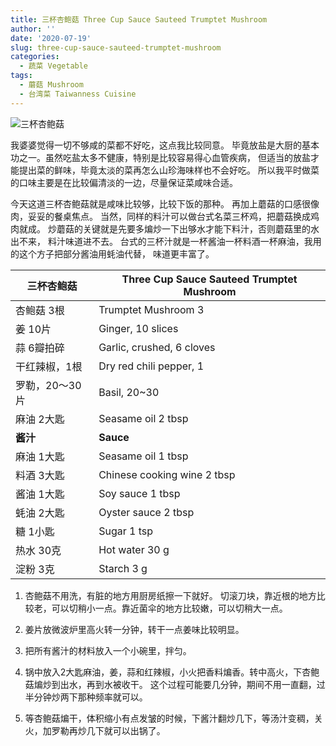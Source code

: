 ```yaml
---
title: 三杯杏鲍菇 Three Cup Sauce Sauteed Trumptet Mushroom
author: ''
date: '2020-07-19'
slug: three-cup-sauce-sauteed-trumptet-mushroom
categories:
  - 蔬菜 Vegetable
tags:
  - 蘑菇 Mushroom
  - 台湾菜 Taiwanness Cuisine
---
```

![三杯杏鲍菇](/img/2020-07-17-three-cup-sauce-satueed-trumpet-mushroom.jpg)

我婆婆觉得一切不够咸的菜都不好吃，这点我比较同意。
毕竟放盐是大厨的基本功之一。虽然吃盐太多不健康，特别是比较容易得心血管疾病，
但适当的放盐才能提出菜的鲜味，毕竟太淡的菜再怎么山珍海味样也不会好吃。
所以我平时做菜的口味主要是在比较偏清淡的一边，尽量保证菜咸味合适。

今天这道三杯杏鲍菇就是咸味比较够，比较下饭的那种。
再加上蘑菇的口感很像肉，妥妥的餐桌焦点。
当然，同样的料汁可以做台式名菜三杯鸡，把蘑菇换成鸡肉就成。
炒蘑菇的关键就是先要多煸炒一下出够水才能下料汁，否则蘑菇里的水出不来，
料汁味道进不去。
台式的三杯汁就是一杯酱油一杯料酒一杯麻油，我用的这个方子把部分酱油用蚝油代替，
味道更丰富了。

|三杯杏鲍菇                             |Three Cup Sauce Sauteed Trumptet Mushroom     |
|---------------------------------------|-------------------------|
|杏鲍菇 3根                             |Trumptet Mushroom 3          |
|姜 10片                                |Ginger, 10 slices              |
|蒜 6瓣拍碎                                 |Garlic, crushed, 6 cloves        |
|干红辣椒，1根                          |Dry red chili pepper, 1               |
|罗勒，20～30片                         |Basil, 20~30             |
|麻油 2大匙                                 |Seasame oil 2 tbsp            |
|**酱汁**                               |**Sauce**            |
|麻油 1大匙                                 |Seasame oil 1 tbsp            |
|料酒 3大匙                                | Chinese cooking wine 2 tbsp            |
|酱油 1大匙                           |Soy sauce 1 tbsp            |
|蚝油 2大匙                             |Oyster sauce 2 tbsp            |
|糖 1小匙                               |Sugar 1 tsp      |
|热水 30克                              |Hot water 30 g            |
|淀粉 3克                               |Starch 3 g      |

1. 杏鲍菇不用洗，有脏的地方用厨房纸擦一下就好。
切滚刀块，靠近根的地方比较老，可以切稍小一点。靠近菌伞的地方比较嫩，可以切稍大一点。

2. 姜片放微波炉里高火转一分钟，转干一点姜味比较明显。

3. 把所有酱汁的材料放入一个小碗里，拌匀。

4. 锅中放入2大匙麻油，姜，蒜和红辣椒，小火把香料煸香。转中高火，下杏鲍菇煸炒到出水，再到水被收干。
这个过程可能要几分钟，期间不用一直翻，过半分钟炒两下那种频率就可以。

5. 等杏鲍菇煸干，体积缩小有点发皱的时候，下酱汁翻炒几下，等汤汁变稠，关火，加罗勒再炒几下就可以出锅了。




